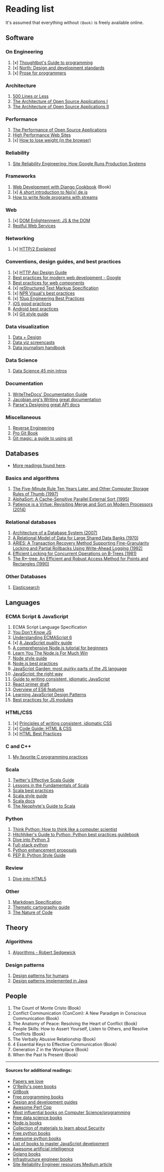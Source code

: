 # Reading list

It's assumed that everything without `(Book)` is freely available online.

## Software

### On Engineering

1. [x] [Thoughtbot's Guide to programming](https://github.com/thoughtbot/guides)
2. [x] [North: Design and development standards](https://github.com/north/north)
3. [x] [Prose for programmers](https://github.com/joshuacc/prose-for-programmers)

### Architecture

1. [500 Lines or Less](http://aosabook.org/en/index.html)
2. [The Architecture of Open Source Applications I](http://aosabook.org/en/index.html)
3. [The Architecture of Open Source Applications II](http://aosabook.org/en/index.html)

### Performance

1. [The Performance of Open Source Applications](http://aosabook.org/en/index.html)
2. [High Performance Web Sites](https://www.amazon.com/gp/product/0596529309/)
3. [x] [How to lose weight (in the browser)](https://github.com/zenorocha/browser-diet)

### Reliability

1. [Site Reliability Engineering: How Google Runs Production Systems](https://landing.google.com/sre/book/chapters/introduction.html)

### Frameworks

1. [Web Development with Django Cookbook](https://www.amazon.com/gp/product/1785886770/) (Book)
2. [x] [A short introduction to No[x] de.js](https://github.com/maxogden/art-of-node)
3. [How to write Node programs with streams](https://github.com/substack/stream-handbook)

### Web

1. [x] [DOM Enlightenment: JS & the DOM](http://domenlightenment.com/)
2. [Restful Web Services](http://restfulwebapis.org/rws.html)

### Networking

1. [x] [HTTP/2 Explained](https://github.com/bagder/http2-explained)

### Conventions, design guides, and best practices

1. [x] [HTTP Api Design Guide](https://github.com/interagent/http-api-design)
2. [Best practices for modern web development - Google](https://github.com/google/WebFundamentals/)
3. [Best practices for web components](https://github.com/webcomponents/webcomponents.github.io)
4. [x] [reStructured Text Markup Specification](http://docutils.sourceforge.net/docs/ref/rst/restructuredtext.html)
5. [x] [NPR Visual's best practices](https://github.com/nprapps/bestpractices)
6. [x] [10up Engineering Best Practices](https://github.com/10up/Engineering-Best-Practices)
7. [iOS good practices](https://github.com/futurice/ios-good-practices)
8. [Android best practices](https://github.com/futurice/android-best-practices)
9. [x] [Git style guide](https://github.com/agis-/git-style-guide)

### Data visualization

1. [Data + Design](https://github.com/infoactive/data-design/)
2. [Data viz screencasts](https://github.com/curran/screencasts/)
3. [Data journalism handbook](http://datajournalismhandbook.org/1.0/en/)

### Data Science

1. [Data Science 45 min intros](https://github.com/DrSkippy/Data-Science-45min-Intros)

### Documentation

1. [WriteTheDocs' Documentation Guide](https://github.com/writethedocs/docs/)
2. [Jacobian.org's Writing great documentation](https://jacobian.org/writing/great-documentation/)
3. [Parse's Designing great API docs](http://blog.parse.com/learn/engineering/designing-great-api-docs/)

### Miscellaneous

1. [Reverse Engineering](https://github.com/dennis714/RE-for-beginners)
2. [Pro Git Book](https://github.com/progit/progit)
3. [Git magic: a guide to using git](https://github.com/blynn/gitmagic)

## Databases

* [More readings found here](https://github.com/rxin/db-readings).

### Basics and algorithms

1. [The Five-Minute Rule Ten Years Later, and Other Computer Storage Rules of Thumb (1997)](http://research.microsoft.com/en-us/um/people/gray/5_min_rule_sigmod.pdf)
2. [AlphaSort: A Cache-Sensitive Parallel External Sort (1995)](http://research.microsoft.com/en-us/um/people/gray/papers/AlphaSortSigmod.pdf)
3. [Patience is a Virtue: Revisiting Merge and Sort on Modern Processors (2014)](http://research.microsoft.com/pubs/209622/patsort-sigmod14.pdf)

### Relational databases

1. [Architecture of a Database System (2007)](http://db.cs.berkeley.edu/papers/fntdb07-architecture.pdf)
2. [A Relational Model of Data for Large Shared Data Banks (1970)](http://www.cs.berkeley.edu/~rxin/db-papers/Relational-Model-Codd.pdf)
3. [ARIES: A Transaction Recovery Method Supporting Fine-Granularity Locking and Partial Rollbacks Using Write-Ahead Logging (1992)](http://www.cs.berkeley.edu/~rxin/db-papers/ARIES.pdf)
4. [Efficient Locking for Concurrent Operations on B-Trees (1981)](http://www.cs.berkeley.edu/~rxin/db-papers/B-tree.pdf)
5. [The R*-tree: An Efficient and Robust Access Method for Points and Rectangles (1990)](http://www.cs.berkeley.edu/~rxin/db-papers/R-tree.pdf)

### Other Databases

1. [Elasticsearch](https://www.elastic.co/guide/en/elasticsearch/guide/current/index.html)

## Languages

### ECMA Script & JavaScript

1. ECMA Script Language Specification
2. [You Don't Know JS](https://github.com/getify/You-Dont-Know-JS)
3. [Understanding ECMAScript 6](https://leanpub.com/understandinges6/read)
4. [x] [A JavaScript quality guide](https://github.com/bevacqua/js)
5. [A comprehensive Node.js tutorial for beginners](https://github.com/manuelkiessling/nodebeginner.org)
6. [Learn You The Node.js For Much Win](https://github.com/workshopper/learnyounode)
7. [Node style guide](https://github.com/felixge/node-style-guide)
8. [Node.js best practices](https://github.com/alanjames1987/Node.js-Best-Practices)
9. [JavaScript Garden: most quirky parts of the JS language](https://github.com/BonsaiDen/JavaScript-Garden)
10. [JavaScript: the right way](https://github.com/braziljs/js-the-right-way)
11. [Guide to writing consistent, idiomatic JavaScript](https://github.com/rwaldron/idiomatic.js)
12. [React primer draft](https://github.com/mikechau/react-primer-draft/)
13. [Overview of ES6 features](https://github.com/lukehoban/es6features)
14. [Learning JavaScript Design Patterns](https://addyosmani.com/resources/essentialjsdesignpatterns/book/)
15. [Best practices for JS modules](https://github.com/mattdesl/module-best-practices)

### HTML/CSS

1. [x] [Principles of writing consistent, idiomatic CSS](https://github.com/necolas/idiomatic-css)
2. [x] [Code Guide: HTML & CSS](https://github.com/mdo/code-guide)
3. [x] [HTML Best Practices](https://github.com/hail2u/html-best-practices)

### C and C++

1. [My favorite C programming practices](https://github.com/mcinglis/c-style)

### Scala

1. [Twitter's Effective Scala Guide](https://github.com/twitter/effectivescala)
2. [Lessons in the Fundamentals of Scala](https://github.com/twitter/scala_school)
3. [Scala best practices](https://github.com/alexandru/scala-best-practices)
4. [Scala style guide](http://docs.scala-lang.org/style/)
5. [Scala docs](http://docs.scala-lang.org/)
6. [The Neophyte's Guide to Scala](http://danielwestheide.com/scala/neophytes.html)

### Python

1. [Think Python: How to think like a computer scientist](http://www.greenteapress.com/thinkpython/thinkpython.pdf)
2. [Hitchhiker's Guide to Python: Python best practices guidebook](https://github.com/kennethreitz/python-guide)
3. [Dive into Python 3](http://www.diveintopython3.net/)
4. [Full-stack python](https://github.com/mattmakai/fullstackpython.com)
5. [Python enhancement proposals](https://github.com/python/peps)
6. [PEP 8: Python Style Guide](https://www.python.org/dev/peps/pep-0008/)

### Review

1. [Dive into HTML5](https://github.com/diveintomark/diveintohtml5)

### Other

1. [Markdown Specification](https://github.com/jgm/CommonMark)
2. [Thematic cartography guide](https://github.com/axismaps/thematic-cartography)
3. [The Nature of Code](https://github.com/shiffman/The-Nature-of-Code)

## Theory

### Algorithms

1. [Algorithms - Robert Sedgewick](https://www.amazon.com/gp/product/032157351X/)

### Design patterns

1. [Design patterns for humans](https://github.com/kamranahmedse/design-patterns-for-humans)
2. [Design patterns implemented in Java](https://github.com/iluwatar/java-design-patterns)

## People

1. The Count of Monte Cristo (Book)
2. Conflict Communication (ConCom): A New Paradigm in Conscious Communication (Book)
3. The Anatomy of Peace: Resolving the Heart of Conflict (Book)
4. People Skills: How to Assert Yourself, Listen to Others, and Resolve Conflicts (Book)
5. The Verbally Abusive Relationship (Book)
6. 4 Essential Keys to Effective Communication (Book)
7. Generation Z in the Workplace (Book)
8. When the Past Is Present (Book)

<hr>

#### Sources for additional readings:

* [Papers we love](https://github.com/papers-we-love/papers-we-love)
* [O'Reilly's open books](http://www.oreilly.com/openbook/)
* [GitBook](https://www.gitbook.com/explore)
* [Free programming books](https://github.com/vhf/free-programming-books)
* [Design and development guides](https://github.com/NARKOZ/guides)
* [Awesome Perf Cpp](https://github.com/fenbf/AwesomePerfCpp)
* [Most influential books on Computer Science/programming](https://github.com/chhantyal/influential-cs-books)
* [Free data science books](https://github.com/chaconnewu/free-data-science-books)
* [Node.js books](https://github.com/Pana/node-books)
* [Collection of materials to learn about Security](https://github.com/sbilly/awesome-security)
* [Free python books](https://github.com/revolunet/PythonBooks)
* [Awesome python books](https://github.com/Junnplus/awesome-python-books)
* [List of books to master JavaScript development](https://github.com/javascript-society/javascript-path)
* [Awesome artificial intelligence](https://github.com/owainlewis/awesome-artificial-intelligence)
* [Golang books](https://github.com/dariubs/GoBooks)
* [Infrastructure engineer books](https://github.com/stack72/ops-books)
* [Site Reliability Engineer resources Medium article](https://medium.com/@tammybutow/graduating-from-bootcamp-and-interested-in-becoming-a-site-reliability-engineer-b69a38ce858b#.nwqhmn2p0)

